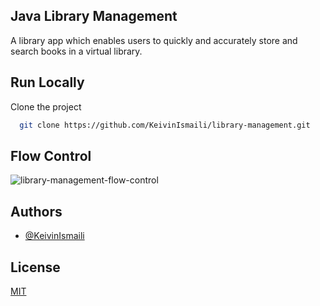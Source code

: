 ## Java Library Management

A library app which enables users to quickly and accurately store and search books in a virtual library.
## Run Locally

Clone the project

```bash
  git clone https://github.com/KeivinIsmaili/library-management.git
```

## Flow Control

![library-management-flow-control](https://github.com/user-attachments/assets/c0c33dce-cdce-4757-857d-8ffaff67f24d)

## Authors

- [@KeivinIsmaili](https://github.com/KeivinIsmaili)

## License

[MIT](https://choosealicense.com/licenses/mit/)
